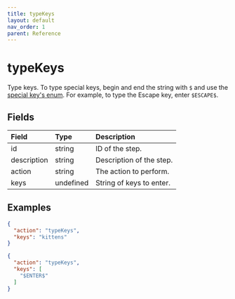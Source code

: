 ```yaml
---
title: typeKeys
layout: default
nav_order: 1
parent: Reference
---
```


# typeKeys

Type keys. To type special keys, begin and end the string with `$` and use the [special key's enum](). For example, to type the Escape key, enter `$ESCAPE$`.

## Fields

Field | Type | Description
:-- | :-- | :--
id | string | ID of the step.
description | string | Description of the step.
action | string | The action to perform.
keys | undefined | String of keys to enter.

## Examples

```json
{
  "action": "typeKeys",
  "keys": "kittens"
}
```

```json
{
  "action": "typeKeys",
  "keys": [
    "$ENTER$"
  ]
}
```
